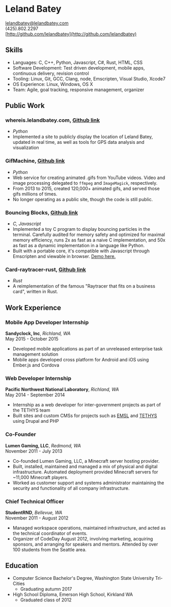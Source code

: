 
# Leland Batey
lelandbatey@lelandbatey.com  
(425).802.2297  
[http://github.com/lelandbatey](http://github.com/lelandbatey)

## Skills
- Languages: C, C++, Python, Javascript, C#, Rust, HTML, CSS
- Software Development: Test driven development, mobile apps, continuous delivery, revision control
- Tooling: Linux, Git, GCC, Clang, node, Emscripten, Visual Studio, Xcode7 
- OS Experience: Linux, Windows, OS X
- Team: Agile, goal tracking, responsive management, organizer

## Public Work

### whereis.lelandbatey.com, [Github link](https://github.com/lelandbatey/whereIAm/) 
- *Python*
- Implemented a site to publicly display the location of Leland Batey, updated in real time, as well as tools for GPS data analysis and visualization

### GifMachine, [Github link](https://github.com/lelandbatey/gif-machine) 
- *Python*
- Web service for creating animated .gifs from YouTube videos. Video and image processing delegated to `ffmpeg` and `ImageMagick`, respectively.
- From 2013 to 2015, created 120,000+ animated gifs, and served those gifs millions of times.
- No longer operating as a public site, though the code is still public.

### Bouncing Blocks, [Github link](https://github.com/lelandbatey/bouncing_block/tree/master/c)
- *C, Javascript*
- Implemented a toy C program to display bouncing particles in the terminal. Carefully audited for memory safety and optimized for maximal memory efficiency, runs 2x as fast as a naive C implementation, and 50x as fast as a dynamic implementation in a language like Python.
- Built with a portable core, it's compatible with Javascript through Emscripten and viewable in browser. [Demo here.](http://lelandbatey.com/projects/bouncing_blocks/)

### Card-raytracer-rust, [Github link](https://github.com/lelandbatey/card-raytracer-rust)
- *Rust*
- A reimplementation of the famous "Raytracer that fits on a business card", written in Rust.

<div style="display: none">
\vfill
\columnbreak
</div>

## Work Experience

### Mobile App Developer Internship
**Sandyclock, Inc**, *Richland, WA*  
May 2015 - October 2015  

- Developed mobile applications as part of an unreleased enterprise task management solution
- Mobile apps developed cross platform for Android and iOS using Ember.js and Cordova

### Web Developer Internship
**Pacific Northwest National Laboratory**, *Richland, WA*  
May 2014 - September 2014  

- Internship as a web developer for inter-government projects as part of the TETHYS team
- Built sites and custom CMSs for projects such as [EMSL](https://www.emsl.pnl.gov/emslweb/) and [TETHYS](http://tethys.pnnl.gov/) using Drupal and PHP

### Co-Founder
**Lumen Gaming, LLC**, *Redmond, WA*  
November 2011 - July 2013  

- Co-founded Lumen Gaming, LLC, a Minecraft server hosting provider.
- Built, installed, maintained and managed a mix of physical and digital infrastructure. Automated deployment provided Minecraft servers for ~11,000 Minecraft players.
- Worked as customer support and systems administrator maintaining the security and functionality of all company infrastructure.

### Chief Technical Officer
**StudentRND**, *Bellevue, WA*  
November 2011 - August 2012  

- Managed workspace operations, maintained infrastructure, and acted as the technical coordinator of events.
- Organizer of CodeDay August 2012, involving marketing, acquiring sponsors, and arranging for speakers and mentors. Attended by over 100 students from the Seattle area.

## Education
- Computer Science Bachelor's Degree, Washington State University Tri-Cities
    - Graduating autumn 2017
- High School Diploma, Emerson High School, Kirkland WA
    - Graduated class of 2012


